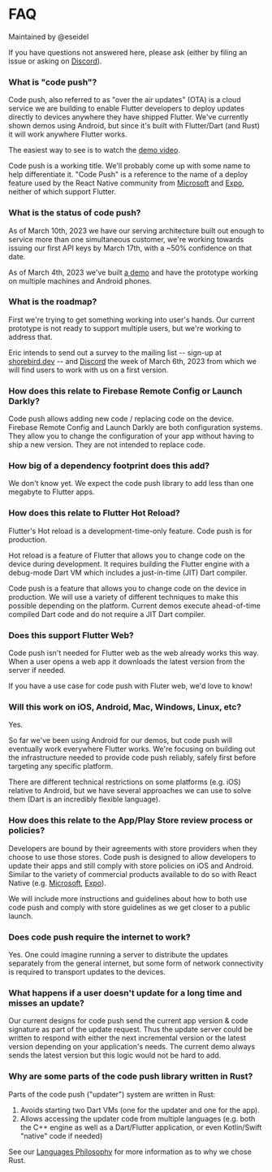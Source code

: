 # FAQ

Maintained by @eseidel

If you have questions not answered here, please ask (either by filing an issue
or asking on [Discord](https://discord.gg/9hKJcWGcaB)).

### What is "code push"?

Code push, also referred to as "over the air updates" (OTA) is a cloud service
we are building to enable Flutter developers to deploy updates directly to
devices anywhere they have shipped Flutter.  We've currently shown demos using
Android, but since it's built with Flutter/Dart (and Rust) it will work anywhere
Flutter works.

The easiest way to see is to watch the [demo
video](https://www.youtube.com/watch?v=mmKvs0_Zu14&ab_channel=Shorebird).

Code push is a working title.  We'll probably come up with some name to help
differentiate it.  "Code Push" is a reference to the name of a deploy feature
used by the React Native community from [Microsoft](https://appcenter.ms) and
[Expo](https://expo.dev), neither of which support Flutter.

### What is the status of code push?

As of March 10th, 2023 we have our serving architecture built out enough to
service more than one simultaneous customer, we're working towards issuing
our first API keys by March 17th, with a ~50% confidence on that date.

As of March 4th, 2023 we've built [a
demo](https://www.youtube.com/watch?v=mmKvs0_Zu14&ab_channel=Shorebird) and have
the prototype working on multiple machines and Android phones.

### What is the roadmap?

First we're trying to get something working into user's hands.  Our current
prototype is not ready to support multiple users, but we're working to address
that.

Eric intends to send out a survey to the mailing list -- sign-up at
[shorebird.dev](https://shorebird.dev) -- and
[Discord](https://discord.gg/9hKJcWGcaB) the week of March 6th, 2023 from which
we will find users to work with us on a first version.

### How does this relate to Firebase Remote Config or Launch Darkly?

Code push allows adding new code / replacing code on the device.  Firebase
Remote Config and Launch Darkly are both configuration systems.  They allow you
to change the configuration of your app without having to ship a new version.
They are not intended to replace code.

### How big of a dependency footprint does this add?

We don't know yet.  We expect the code push library to add less than one
megabyte to Flutter apps.


### How does this relate to Flutter Hot Reload?

Flutter's Hot reload is a development-time-only feature.  Code push is for
production.

Hot reload is a feature of Flutter that allows you to change code on the device
during development.  It requires building the Flutter engine with a debug-mode
Dart VM which includes a just-in-time (JIT) Dart compiler.

Code push is a feature that allows you to change code on the device in
production.  We will use a variety of different techniques to make this possible
depending on the platform.  Current demos execute ahead-of-time compiled Dart
code and do not require a JIT Dart compiler.

### Does this support Flutter Web?

Code push isn't needed for Flutter web as the web already works this way.  When
a user opens a web app it downloads the latest version from the server if
needed.

If you have a use case for code push with Fluter web, we'd love to know!

### Will this work on iOS, Android, Mac, Windows, Linux, etc?

Yes.

So far we've been using Android for our demos, but code push will eventually
work everywhere Flutter works. We're focusing on building out the infrastructure
needed to provide code push reliably, safely first before targeting any specific
platform.

There are different technical restrictions on some platforms (e.g. iOS) relative
to Android, but we have several approaches we can use to solve them (Dart is an
incredibly flexible language).

### How does this relate to the App/Play Store review process or policies?

Developers are bound by their agreements with store providers when they choose
to use those stores.  Code push is designed to allow developers to update their
apps and still comply with store policies on iOS and Android.  Similar to the
variety of commercial products available to do so with React Native (e.g.
[Microsoft](https://appcenter.ms), [Expo](https://expo.dev)).

We will include more instructions and guidelines about how to both use code push
and comply with store guidelines as we get closer to a public launch.

### Does code push require the internet to work?

Yes.  One could imagine running a server to distribute the updates separately
from the general internet, but some form of network connectivity is required to
transport updates to the devices.


### What happens if a user doesn't update for a long time and misses an update?

Our current designs for code push send the current app version & code signature
as part of the update request.  Thus the update server could be written to
respond with either the next incremental version or the latest version depending
on your application's needs.  The current demo always sends the latest version
but this logic would not be hard to add.

### Why are some parts of the code push library written in Rust?

Parts of the code push ("updater") system are written in Rust:
1. Avoids starting two Dart VMs (one for the updater and one for the app).
2. Allows accessing the updater code from multiple languages (e.g. both the C++ engine as well as a Dart/Flutter application, or even Kotlin/Swift "native" code if needed)

See our [Languages Philosophy](https://github.com/shorebirdtech/handbook/blob/main/engineering.md#languages) for more information as to why we chose Rust.
